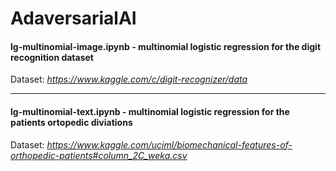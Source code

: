 # AdaversarialAI
#### lg-multinomial-image.ipynb - multinomial logistic regression for the digit recognition dataset
Dataset: *https://www.kaggle.com/c/digit-recognizer/data*

---

#### lg-multinomial-text.ipynb - multinomial logistic regression for the patients ortopedic diviations
Dataset: *https://www.kaggle.com/uciml/biomechanical-features-of-orthopedic-patients#column_2C_weka.csv*
